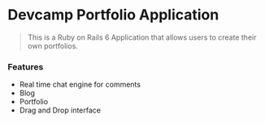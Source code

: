 # Devcamp Portfolio Application

> This is a Ruby on Rails 6 Application that allows users to create their own portfolios.

### Features

- Real time chat engine for comments
- Blog
- Portfolio
- Drag and Drop interface
